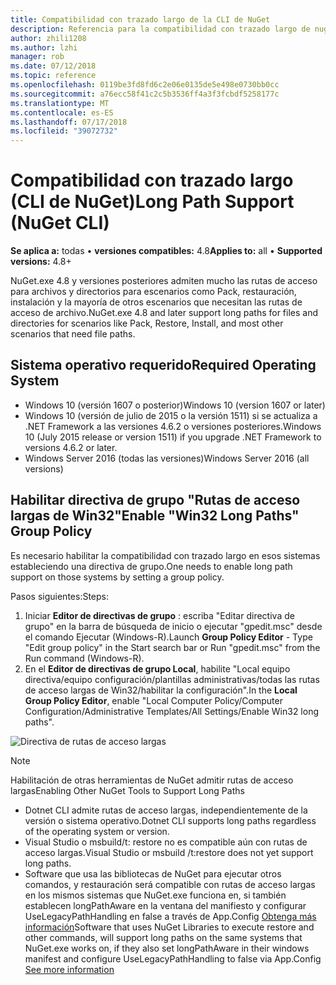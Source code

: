 ```yaml
---
title: Compatibilidad con trazado largo de la CLI de NuGet
description: Referencia para la compatibilidad con trazado largo de nuget.exe
author: zhili1208
ms.author: lzhi
manager: rob
ms.date: 07/12/2018
ms.topic: reference
ms.openlocfilehash: 0119be3fd8fd6c2e06e0135de5e498e0730bb0cc
ms.sourcegitcommit: a76ecc58f41c2c5b3536ff4a3f3fcbdf5258177c
ms.translationtype: MT
ms.contentlocale: es-ES
ms.lasthandoff: 07/17/2018
ms.locfileid: "39072732"
---
```

# <a name="long-path-support-nuget-cli"></a><span data-ttu-id="38d59-103">Compatibilidad con trazado largo (CLI de NuGet)</span><span class="sxs-lookup"><span data-stu-id="38d59-103">Long Path Support (NuGet CLI)</span></span>

<span data-ttu-id="38d59-104">**Se aplica a:** todas &bullet; **versiones compatibles:** 4.8</span><span class="sxs-lookup"><span data-stu-id="38d59-104">**Applies to:** all &bullet; **Supported versions:** 4.8+</span></span>

<span data-ttu-id="38d59-105">NuGet.exe 4.8 y versiones posteriores admiten mucho las rutas de acceso para archivos y directorios para escenarios como Pack, restauración, instalación y la mayoría de otros escenarios que necesitan las rutas de acceso de archivo.</span><span class="sxs-lookup"><span data-stu-id="38d59-105">NuGet.exe 4.8 and later support long paths for files and directories for scenarios like Pack, Restore, Install, and most other scenarios that need file paths.</span></span>

## <a name="required-operating-system"></a><span data-ttu-id="38d59-106">Sistema operativo requerido</span><span class="sxs-lookup"><span data-stu-id="38d59-106">Required Operating System</span></span>

-   <span data-ttu-id="38d59-107">Windows 10 (versión 1607 o posterior)</span><span class="sxs-lookup"><span data-stu-id="38d59-107">Windows 10 (version 1607 or later)</span></span>
-   <span data-ttu-id="38d59-108">Windows 10 (versión de julio de 2015 o la versión 1511) si se actualiza a .NET Framework a las versiones 4.6.2 o versiones posteriores.</span><span class="sxs-lookup"><span data-stu-id="38d59-108">Windows 10 (July 2015 release or version 1511) if you upgrade .NET Framework to versions 4.6.2 or later.</span></span>
-   <span data-ttu-id="38d59-109">Windows Server 2016 (todas las versiones)</span><span class="sxs-lookup"><span data-stu-id="38d59-109">Windows Server 2016 (all versions)</span></span>

## <a name="enable-win32-long-paths-group-policy"></a><span data-ttu-id="38d59-110">Habilitar directiva de grupo "Rutas de acceso largas de Win32"</span><span class="sxs-lookup"><span data-stu-id="38d59-110">Enable "Win32 Long Paths" Group Policy</span></span>

<span data-ttu-id="38d59-111">Es necesario habilitar la compatibilidad con trazado largo en esos sistemas estableciendo una directiva de grupo.</span><span class="sxs-lookup"><span data-stu-id="38d59-111">One needs to enable long path support on those systems by setting a group policy.</span></span>

<span data-ttu-id="38d59-112">Pasos siguientes:</span><span class="sxs-lookup"><span data-stu-id="38d59-112">Steps:</span></span>
1. <span data-ttu-id="38d59-113">Iniciar **Editor de directivas de grupo** : escriba "Editar directiva de grupo" en la barra de búsqueda de inicio o ejecutar "gpedit.msc" desde el comando Ejecutar (Windows-R).</span><span class="sxs-lookup"><span data-stu-id="38d59-113">Launch **Group Policy Editor** - Type "Edit group policy" in the Start search bar or Run "gpedit.msc" from the Run command (Windows-R).</span></span>
2. <span data-ttu-id="38d59-114">En el **Editor de directivas de grupo Local**, habilite "Local equipo directiva/equipo configuración/plantillas administrativas/todas las rutas de acceso largas de Win32/habilitar la configuración".</span><span class="sxs-lookup"><span data-stu-id="38d59-114">In the **Local Group Policy Editor**, enable "Local Computer Policy/Computer Configuration/Administrative Templates/All Settings/Enable Win32 long paths".</span></span>

![Directiva de rutas de acceso largas](media/LongPathPolicy.png)


> [!Note]
> <span data-ttu-id="38d59-116">Habilitación de otras herramientas de NuGet admitir rutas de acceso largas</span><span class="sxs-lookup"><span data-stu-id="38d59-116">Enabling Other NuGet Tools to Support Long Paths</span></span>
>
> -   <span data-ttu-id="38d59-117">Dotnet CLI admite rutas de acceso largas, independientemente de la versión o sistema operativo.</span><span class="sxs-lookup"><span data-stu-id="38d59-117">Dotnet CLI supports long paths regardless of the operating system or version.</span></span>
> -   <span data-ttu-id="38d59-118">Visual Studio o msbuild/t: restore no es compatible aún con rutas de acceso largas.</span><span class="sxs-lookup"><span data-stu-id="38d59-118">Visual Studio or msbuild /t:restore does not yet support long paths.</span></span>
> -   <span data-ttu-id="38d59-119">Software que usa las bibliotecas de NuGet para ejecutar otros comandos, y restauración será compatible con rutas de acceso largas en los mismos sistemas que NuGet.exe funciona en, si también establecen longPathAware en la ventana del manifiesto y configurar UseLegacyPathHandling en false a través de App.Config [ Obtenga más información](https://blogs.msdn.microsoft.com/jeremykuhne/2016/07/30/net-4-6-2-and-long-paths-on-windows-10/)</span><span class="sxs-lookup"><span data-stu-id="38d59-119">Software that uses NuGet Libraries to execute restore and other commands, will support long paths on the same systems that NuGet.exe works on, if they also set longPathAware in their windows manifest and configure UseLegacyPathHandling to false via App.Config [See more information](https://blogs.msdn.microsoft.com/jeremykuhne/2016/07/30/net-4-6-2-and-long-paths-on-windows-10/)</span></span>


